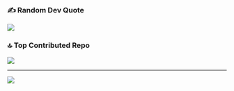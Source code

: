 ### ✍️ Random Dev Quote
![](https://quotes-github-readme.vercel.app/api?type=vetical&theme=gruvbox)

### 🔝 Top Contributed Repo
![](https://github-contributor-stats.vercel.app/api?username=skhalidmahmud&limit=5&theme=jolly&combine_all_yearly_contributions=true)

---
[![](https://visitcount.itsvg.in/api?id=skhalidmahmud&icon=10&color=13)](https://visitcount.itsvg.in)

</div>
